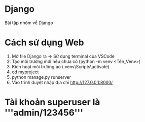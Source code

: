 # Django
 Bài tập nhóm về Django


# Cách sử dụng Web
1. Mở file Django ra => Sử dụng terminal của VSCode
2. Tạo môi trường mới nếu chưa có (python -m venv <Tên_Venv>)
3. Kích hoạt môi trường ảo (\.venv\Scripts\activate)
4. cd myproject
5. python manage.py runserver
6. Vào trình duyệt nhập địa chỉ http://127.0.0.1:8000/

# Tài khoản superuser là '''admin/123456'''